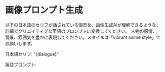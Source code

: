 # 画像プロンプト生成

以下の日本語のセリフが話されている情景を、画像生成AIが理解できるような、詳細でクリエイティブな英語のプロンプトに変換してください。
人物の感情、背景、雰囲気を豊かに表現してください。スタイルは「vibrant anime style」でお願いします。

日本語セリフ: "{dialogue}"

英語プロンプト: 